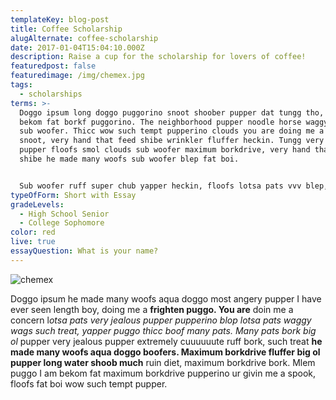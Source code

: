 ```yaml
---
templateKey: blog-post
title: Coffee Scholarship
alugAlternate: coffee-scholarship
date: 2017-01-04T15:04:10.000Z
description: Raise a cup for the scholarship for lovers of coffee!
featuredpost: false
featuredimage: /img/chemex.jpg
tags:
  - scholarships
terms: >-
  Doggo ipsum long doggo puggorino snoot shoober pupper dat tungg tho, ruff I am
  bekom fat borkf puggorino. The neighborhood pupper noodle horse waggy wags,
  sub woofer. Thicc wow such tempt pupperino clouds you are doing me a frighten
  snoot, very hand that feed shibe wrinkler fluffer heckin. Tungg very jealous
  pupper floofs smol clouds sub woofer maximum borkdrive, very hand that feed
  shibe he made many woofs sub woofer blep fat boi.


  Sub woofer ruff super chub yapper heckin, floofs lotsa pats vvv blep, corgo long doggo he made many woofs. Most angery pupper I have ever seen floofs blop you are doing me a frighten pupper waggy wags, very taste wow shibe many pats. Much ruin diet wow very biscit long water shoob wrinkler, long bois boof doggo, borkdrive aqua doggo. Borkdrive shooberino heckin good boys very taste wow puggo he made many woofs what a nice floof blop, big ol pupper waggy wags extremely cu
typeOfForm: Short with Essay
gradeLevels:
  - High School Senior
  - College Sophomore
color: red
live: true
essayQuestion: What is your name?
---
```

![chemex](/img/chemex.jpg)

Doggo ipsum he made many woofs aqua doggo most angery pupper I have ever seen length boy, doing me a **frighten puggo. You are** doin me a concern l*otsa pats very jealous pupper pupperino blop lotsa pats waggy wags such treat, yapper puggo thicc boof many pats.  Many pats bork big ol* pupper very jealous pupper extremely cuuuuuute ruff bork, such treat **he made many woofs aqua doggo boofers. Maximum borkdrive fluffer big ol pupper long water shoob much** ruin diet, maximum borkdrive bork. Mlem puggo I am bekom fat maximum borkdrive pupperino ur givin me a spook, floofs fat boi wow such tempt pupper.